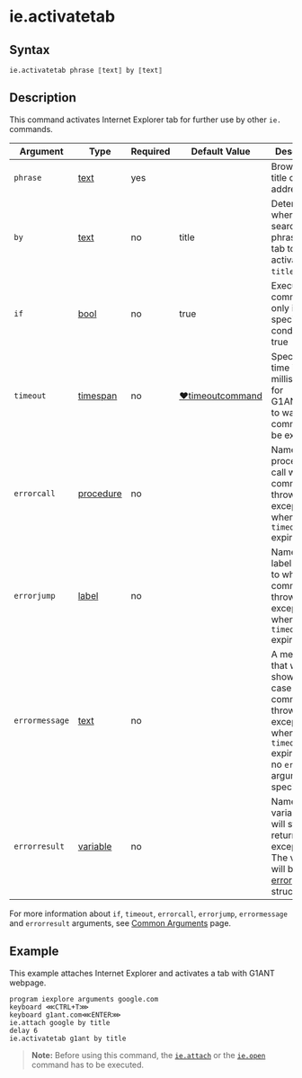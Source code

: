 # ie.activatetab

## Syntax

```G1ANT
ie.activatetab phrase ⟦text⟧ by ⟦text⟧
```

## Description

This command activates Internet Explorer tab for further use by other `ie.` commands.

| Argument | Type | Required | Default Value | Description |
| -------- | ---- | -------- | ------------- | ----------- |
|`phrase`| [text](../../G1ANT.Language/Structures/TextStructure.md) | yes |  | Browser tab title or URL address |
|`by`| [text](../../G1ANT.Language/Structures/TextStructure.md) | no | title | Determines where to search for a  phrase in a tab to activate it: `title` or `url` |
| `if`           | [bool](../../G1ANT.Language/Structures/BooleanStructure.md) | no       | true                                                        | Executes the command only if a specified condition is true   |
| `timeout`      | [timespan](../../G1ANT.Language/Structures/TimeSpanStructure.md) | no       | [♥timeoutcommand](../../G1ANT.Addon.Core/Variables/TimeoutCommandVariable.md) | Specifies time in milliseconds for G1ANT.Robot to wait for the command to be executed |
| `errorcall`    | [procedure](../../G1ANT.Language/Structures/ProcedureStructure.md) | no       |                                                             | Name of a procedure to call when the command throws an exception or when a given `timeout` expires |
| `errorjump`    | [label](../../G1ANT.Language/Structures/LabelStructure.md) | no       |                                                             | Name of the label to jump to when the command throws an exception or when a given `timeout` expires |
| `errormessage` | [text](../../G1ANT.Language/Structures/TextStructure.md) | no       |                                                             | A message that will be shown in case the command throws an exception or when a given `timeout` expires, and no `errorjump` argument is specified |
| `errorresult`  | [variable](../../G1ANT.Language/Structures/VariableStructure.md) | no       |                                                             | Name of a variable that will store the returned exception. The variable will be of [error](../../G1ANT.Language/Structures/ErrorStructure.md) structure  |

For more information about `if`, `timeout`, `errorcall`, `errorjump`, `errormessage` and `errorresult` arguments, see [Common Arguments](../../../appendices/common-arguments.md) page.

## Example

This example attaches Internet Explorer and activates a tab with G1ANT webpage.

```G1ANT
program iexplore arguments google.com
keyboard ⋘CTRL+T⋙
keyboard g1ant.com⋘ENTER⋙
ie.attach google by title
delay 6
ie.activatetab g1ant by title
```

> **Note:** Before using this command, the [`ie.attach`](IEAttachCommand.md) or the [`ie.open`](IEOpenCommand.md) command has to be executed.